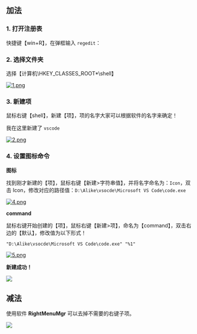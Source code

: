 ## 加法

### 1\. 打开注册表

快捷键【win+R】，在弹框输入 `regedit`：

### 2\. 选择文件夹

选择【计算机\\HKEY\_CLASSES\_ROOT\*\\shell】

[![1.png](https://camo.githubusercontent.com/f0d3b06a0bf18b349cb9ab3b65b20febfcd40add/687474703a2f2f7777312e73696e61696d672e636e2f6c617267652f6231353433393735677931676771737333786663386a3231336d306b777438792e6a7067)](https://camo.githubusercontent.com/f0d3b06a0bf18b349cb9ab3b65b20febfcd40add/687474703a2f2f7777312e73696e61696d672e636e2f6c617267652f6231353433393735677931676771737333786663386a3231336d306b777438792e6a7067)

### 3\. 新建项

鼠标右键【shell】，新建【项】，项的名字大家可以根据软件的名字来确定！

我在这里新建了 `vscode`

[![2.png](https://camo.githubusercontent.com/b9c7d29925538d73fc9844acee982ce023c7ee06/687474703a2f2f7777312e73696e61696d672e636e2f6c617267652f623135343339373567793167677173736c373334796a3231336d306b777133712e6a7067)](https://camo.githubusercontent.com/b9c7d29925538d73fc9844acee982ce023c7ee06/687474703a2f2f7777312e73696e61696d672e636e2f6c617267652f623135343339373567793167677173736c373334796a3231336d306b777133712e6a7067)

### 4\. 设置图标命令

**图标**

找到刚才新建的【项】，鼠标右键【新建>字符串值】，并将名字命名为：`Icon`，双击 Icon，修改对应的路径值：`D:\Alike\vsocde\Microsoft VS Code\code.exe`

[![4.png](https://camo.githubusercontent.com/b45bd94b3bc2874fe5288b73c2235c6fa90dd7bb/687474703a2f2f7777312e73696e61696d672e636e2f6c617267652f6231353433393735677931676771737462643278366a3231336d306b7730746c2e6a7067)](https://camo.githubusercontent.com/b45bd94b3bc2874fe5288b73c2235c6fa90dd7bb/687474703a2f2f7777312e73696e61696d672e636e2f6c617267652f6231353433393735677931676771737462643278366a3231336d306b7730746c2e6a7067)

**command**

鼠标右键开始创建的【项】，鼠标右键【新建>项】，命名为【command】，双击右边的【默认】，修改值为以下形式！

```shell
"D:\Alike\vsocde\Microsoft VS Code\code.exe" "%1"
```

[![5.png](https://camo.githubusercontent.com/d1e08ce6f37fdcea890ef072cb4c8bcccda3feac/687474703a2f2f7777312e73696e61696d672e636e2f6c617267652f623135343339373567793167677173746b397638696a3231336d306b776a73372e6a7067)](https://camo.githubusercontent.com/d1e08ce6f37fdcea890ef072cb4c8bcccda3feac/687474703a2f2f7777312e73696e61696d672e636e2f6c617267652f623135343339373567793167677173746b397638696a3231336d306b776a73372e6a7067)

**新建成功！**

[![](https://camo.githubusercontent.com/617241207e99197cc445618c04e9e676b67e64ec/687474703a2f2f7777312e73696e61696d672e636e2f6c617267652f623135343339373567793167677173716734306a336a323037733068756a72782e6a7067)](https://camo.githubusercontent.com/617241207e99197cc445618c04e9e676b67e64ec/687474703a2f2f7777312e73696e61696d672e636e2f6c617267652f623135343339373567793167677173716734306a336a323037733068756a72782e6a7067)

## 减法

使用软件 **RightMenuMgr** 可以去掉不需要的右键子项。

[![](https://camo.githubusercontent.com/52de5404115142c2aac9b551df0a0e8edf00ffcb/68747470733a2f2f706963342e7a68696d672e636f6d2f38302f76322d31383137376562613037616163653465626437616162356232663062306135635f373230772e6a7067)](https://camo.githubusercontent.com/52de5404115142c2aac9b551df0a0e8edf00ffcb/68747470733a2f2f706963342e7a68696d672e636f6d2f38302f76322d31383137376562613037616163653465626437616162356232663062306135635f373230772e6a7067)